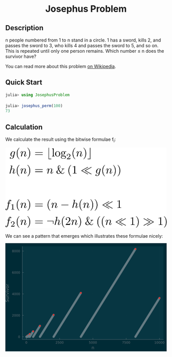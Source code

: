 <h1 align="center">Josephus Problem</h1>

## Description

n people numbered from 1 to n stand in a circle.  1 has a sword, kills 2, and passes the sword to 3, who kills 4 and passes the sword to 5, and so on.  This is repeated until only one person remains.  Which number &le; n does the survivor have?

You can read more about this problem [on Wikipedia](https://en.wikipedia.org/wiki/Josephus_problem).

## Quick Start

```julia
julia> using JosephusProblem

julia> josephus_perm(100)
73
```

## Calculation

We calculate the result using the bitwise formulae f<sub>i</sub>:

![formulae](./assets/formulae.png)

We can see a pattern that emerges which illustrates these formulae nicely:

![formulae](./assets/plot.png)
